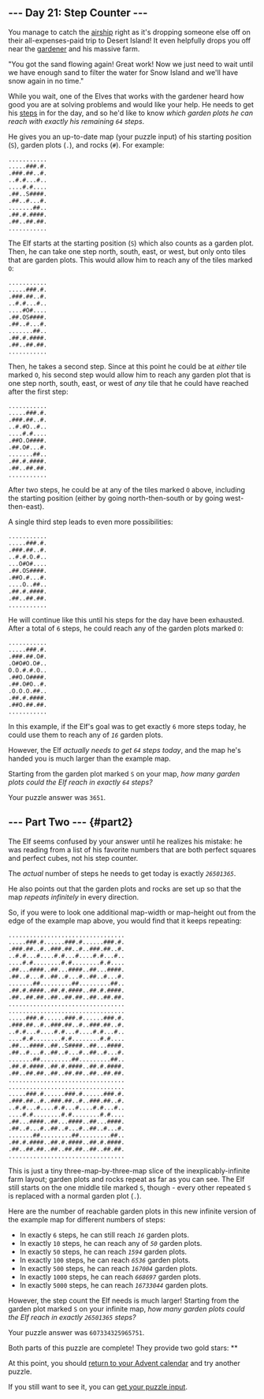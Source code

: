## \-\-- Day 21: Step Counter \-\--

You manage to catch the [airship](7) right as it\'s dropping someone
else off on their all-expenses-paid trip to Desert Island! It even
helpfully drops you off near the [gardener](5) and his massive farm.

\"You got the sand flowing again! Great work! Now we just need to wait
until we have enough sand to filter the water for Snow Island and we\'ll
have snow again in no time.\"

While you wait, one of the Elves that works with the gardener heard how
good you are at solving problems and would like your help. He needs to
get his
[steps](https://en.wikipedia.org/wiki/Pedometer) in for
the day, and so he\'d like to know *which garden plots he can reach with
exactly his remaining `64` steps*.

He gives you an up-to-date map (your puzzle input) of his starting
position (`S`), garden plots (`.`), and rocks (`#`). For example:

    ...........
    .....###.#.
    .###.##..#.
    ..#.#...#..
    ....#.#....
    .##..S####.
    .##..#...#.
    .......##..
    .##.#.####.
    .##..##.##.
    ...........

The Elf starts at the starting position (`S`) which also counts as a
garden plot. Then, he can take one step north, south, east, or west, but
only onto tiles that are garden plots. This would allow him to reach any
of the tiles marked `O`:

    ...........
    .....###.#.
    .###.##..#.
    ..#.#...#..
    ....#O#....
    .##.OS####.
    .##..#...#.
    .......##..
    .##.#.####.
    .##..##.##.
    ...........

Then, he takes a second step. Since at this point he could be at
*either* tile marked `O`, his second step would allow him to reach any
garden plot that is one step north, south, east, or west of *any* tile
that he could have reached after the first step:

    ...........
    .....###.#.
    .###.##..#.
    ..#.#O..#..
    ....#.#....
    .##O.O####.
    .##.O#...#.
    .......##..
    .##.#.####.
    .##..##.##.
    ...........

After two steps, he could be at any of the tiles marked `O` above,
including the starting position (either by going north-then-south or by
going west-then-east).

A single third step leads to even more possibilities:

    ...........
    .....###.#.
    .###.##..#.
    ..#.#.O.#..
    ...O#O#....
    .##.OS####.
    .##O.#...#.
    ....O..##..
    .##.#.####.
    .##..##.##.
    ...........

He will continue like this until his steps for the day have been
exhausted. After a total of `6` steps, he could reach any of the garden
plots marked `O`:

    ...........
    .....###.#.
    .###.##.O#.
    .O#O#O.O#..
    O.O.#.#.O..
    .##O.O####.
    .##.O#O..#.
    .O.O.O.##..
    .##.#.####.
    .##O.##.##.
    ...........

In this example, if the Elf\'s goal was to get exactly `6` more steps
today, he could use them to reach any of *`16`* garden plots.

However, the Elf *actually needs to get `64` steps today*, and the map
he\'s handed you is much larger than the example map.

Starting from the garden plot marked `S` on your map, *how many garden
plots could the Elf reach in exactly `64` steps?*

Your puzzle answer was `3651`.

## \-\-- Part Two \-\-- {#part2}

The Elf seems confused by your answer until he realizes his mistake: he
was reading from a list of his favorite numbers
that are both perfect squares and perfect cubes, not his step counter.

The *actual* number of steps he needs to get today is exactly
*`26501365`*.

He also points out that the garden plots and rocks are set up so that
the map *repeats infinitely* in every direction.

So, if you were to look one additional map-width or map-height out from
the edge of the example map above, you would find that it keeps
repeating:

    .................................
    .....###.#......###.#......###.#.
    .###.##..#..###.##..#..###.##..#.
    ..#.#...#....#.#...#....#.#...#..
    ....#.#........#.#........#.#....
    .##...####..##...####..##...####.
    .##..#...#..##..#...#..##..#...#.
    .......##.........##.........##..
    .##.#.####..##.#.####..##.#.####.
    .##..##.##..##..##.##..##..##.##.
    .................................
    .................................
    .....###.#......###.#......###.#.
    .###.##..#..###.##..#..###.##..#.
    ..#.#...#....#.#...#....#.#...#..
    ....#.#........#.#........#.#....
    .##...####..##..S####..##...####.
    .##..#...#..##..#...#..##..#...#.
    .......##.........##.........##..
    .##.#.####..##.#.####..##.#.####.
    .##..##.##..##..##.##..##..##.##.
    .................................
    .................................
    .....###.#......###.#......###.#.
    .###.##..#..###.##..#..###.##..#.
    ..#.#...#....#.#...#....#.#...#..
    ....#.#........#.#........#.#....
    .##...####..##...####..##...####.
    .##..#...#..##..#...#..##..#...#.
    .......##.........##.........##..
    .##.#.####..##.#.####..##.#.####.
    .##..##.##..##..##.##..##..##.##.
    .................................

This is just a tiny three-map-by-three-map slice of the
inexplicably-infinite farm layout; garden plots and rocks repeat as far
as you can see. The Elf still starts on the one middle tile marked `S`,
though - every other repeated `S` is replaced with a normal garden plot
(`.`).

Here are the number of reachable garden plots in this new infinite
version of the example map for different numbers of steps:

-   In exactly `6` steps, he can still reach *`16`* garden plots.
-   In exactly `10` steps, he can reach any of *`50`* garden plots.
-   In exactly `50` steps, he can reach *`1594`* garden plots.
-   In exactly `100` steps, he can reach *`6536`* garden plots.
-   In exactly `500` steps, he can reach *`167004`* garden plots.
-   In exactly `1000` steps, he can reach *`668697`* garden plots.
-   In exactly `5000` steps, he can reach *`16733044`* garden plots.

However, the step count the Elf needs is much larger! Starting from the
garden plot marked `S` on your infinite map, *how many garden plots
could the Elf reach in exactly `26501365` steps?*

Your puzzle answer was `607334325965751`.

Both parts of this puzzle are complete! They provide two gold stars:
\*\*

At this point, you should [return to your Advent calendar](/2023) and
try another puzzle.

If you still want to see it, you can [get your puzzle
input](21/input).
